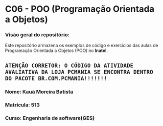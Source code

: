 # C06 - POO (Programação Orientada a Objetos)

### Visão geral do repositório:

Este repositório armazena os exemplos de código e exercícios das aulas de Programação Orientada a Objetos (POO) no **Inatel**.

`ATENÇÃO CORRETOR: O CÓDIGO DA ATIVIDADE AVALIATIVA DA LOJA PCMANIA SE ENCONTRA DENTRO DO PACOTE BR.COM.PCMANIA!!!!!!!`
---

### Nome: Kauã Moreira Batista
### Matrícula: 513
### Curso: Engenharia de software(GES)
